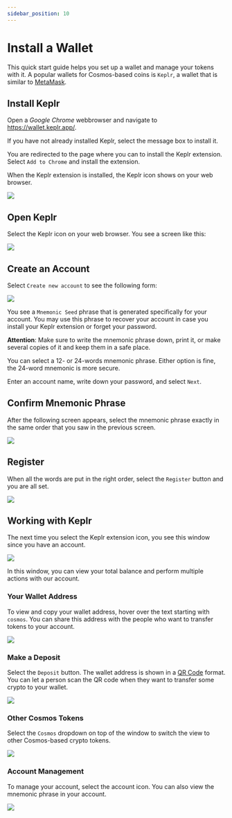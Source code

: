 ```yaml
---
sidebar_position: 10
---
```


# Install a Wallet

This quick start guide helps you set up a wallet and manage your tokens with it. A popular wallets for Cosmos-based coins is `Keplr`, a wallet that is similar to [MetaMask](https://metamask.io/).

## Install Keplr

Open a _Google Chrome_  webbrowser and navigate to https://wallet.keplr.app/.

If you have not already installed Keplr, select the message box to install it.

You are redirected to the page where you can to install the Keplr extension. 
Select `Add to Chrome` and install the extension.

When the Keplr extension is installed, the Keplr icon shows on your web browser. 

![](./assets/keplr01.png)


## Open Keplr

Select the Keplr icon on your web browser. You see a screen like this:

![](./assets/keplr02.png)


## Create an Account

Select `Create new account` to see the following form:

![](./assets/keplr03.png)

You see a `Mnemonic Seed` phrase that is generated specifically for your account. You may use this phrase to recover your account in case you install your Keplr extension or forget your password.

**Attention**: Make sure to write the mnemonic phrase down, print it, or make several copies of it and keep them in a safe place.

You can select a 12- or 24-words mnemonic phrase. Either option is fine, the 24-word mnemonic is more secure.

Enter an account name, write down your password, and select `Next`.

## Confirm Mnemonic Phrase

After the following screen appears, select the mnemonic phrase exactly in the same order that you saw in the previous screen.

![](./assets/keplr04.png)

## Register

When all the words are put in the right order, select the `Register` button and you are all set.

![](./assets/keplr05.png)

## Working with Keplr

The next time you select the Keplr extension icon, you see this window since you have an account.

![](./assets/keplr06.png)

In this window, you can view your total balance and perform multiple actions with our account.

### Your Wallet Address

To view and copy your wallet address, hover over the text starting with `cosmos`. You can share this address with the people who want to transfer tokens to your account.

![](./assets/keplr07.png)

### Make a Deposit

Select the `Deposit` button. The wallet address is shown in a [QR Code](https://en.wikipedia.org/wiki/QR_code) format. You can let a person scan the QR code when they want to transfer some crypto to your wallet.

![](./assets/keplr08.png)

### Other Cosmos Tokens

Select the `Cosmos` dropdown on top of the window to switch the view to other Cosmos-based crypto tokens.

![](./assets/keplr09.png)

### Account Management

To manage your account, select the account icon. You can also view the mnemonic phrase in your account.

![](./assets/keplr10.png)